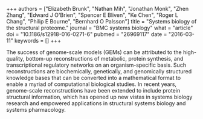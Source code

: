 +++
authors = ["Elizabeth Brunk", "Nathan Mih", "Jonathan Monk", "Zhen Zhang", "Edward J O'Brien", "Spencer E Bliven", "Ke Chen", "Roger L Chang", "Philip E Bourne", "Bernhard O Palsson"]
title = "Systems biology of the structural proteome."
journal = "BMC systems biology"
what = "article"
doi = "10.1186/s12918-016-0271-6"
pubmed = "26969117"
date = "2016-03-11"
keywords = []
+++

The success of genome-scale models (GEMs) can be attributed to the high-quality, bottom-up reconstructions of metabolic, protein synthesis, and transcriptional regulatory networks on an organism-specific basis. Such reconstructions are biochemically, genetically, and genomically structured knowledge bases that can be converted into a mathematical format to enable a myriad of computational biological studies. In recent years, genome-scale reconstructions have been extended to include protein structural information, which has opened up new vistas in systems biology research and empowered applications in structural systems biology and systems pharmacology.